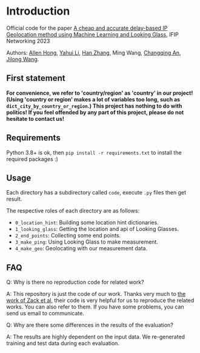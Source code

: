# Introduction

Official code for the paper [A cheap and accurate delay-based IP Geolocation method using Machine Learning and Looking Glass](https://ieeexplore.ieee.org/document/10186436), IFIP Networking 2023 

Authors: [Allen Hong](https://github.com/masterAllen), [Yahui Li](https://www.insc.tsinghua.edu.cn/info/1157/3380.htm), [Han Zhang](https://www.insc.tsinghua.edu.cn/info/1157/2458.htm), Ming Wang, [Changqing An](https://www.insc.tsinghua.edu.cn/info/1157/2473.htm), [Jilong Wang](https://www.insc.tsinghua.edu.cn/info/1157/2449.htm).

## First statement
**For convenience, we refer to 'country/region' as 'country' in our project! (Using 'country or region' makes a lot of variables too long, such as `dict_city_by_country_or_region`.) This project has nothing to do with politics! If you feel offended by any part of this project, please do not hesitate to contact us!**

## Requirements
Python 3.8+ is ok, then `pip install -r requirements.txt` to install the required packages :)

## Usage
Each directory has a subdirectory called `code`, execute `.py` files then get result. 

The respective roles of each directory are as follows:
- `0_location_hint`: Building some location hint dictionaries.
- `1_looking_glass`: Getting the location and api of Looking Glasses.
- `2_end_points`: Collecting some end points.
- `3_make_ping`: Using Looking Glass to make measurement.
- `4_make_geo`: Geolocating with our measurement data.

## FAQ
Q: Why is there no reproduction code for related work?

A: This repository is just the code of our work. Thanks very much to [the work of Zack et al](https://github.com/zackw/active-geolocator), their code is very helpful for us to reproduce the related works. You can also refer to them. If you have some problems, you can send us email to communicate.

Q: Why are there some differences in the results of the evaluation?

A: The results are highly dependent on the input data. We re-generated training and test data during each evaluation.
